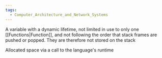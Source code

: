 ```yaml
---
tags:
  - Computer_Architecture_and_Network_Systems
---
```

A variable with a dynamic lifetime, not limited in use to only one [[Functions|Function]], and not following the order that stack frames are pushed or popped. They are therefore not stored on the stack

Allocated space via a call to the language's runtime